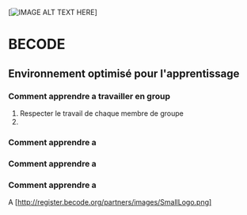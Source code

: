 [![IMAGE ALT TEXT HERE](http://www.bloovi.be/frontend/files/blog/images/source/we-zitten-straks-met-een-tekort-van-30-000-ict-ers-in-belgie-deze-opleiding-wil-daar-iets-aan-doen.png)]


# BECODE
## Environnement optimisé pour l'apprentissage

### Comment apprendre a travailler en group
1. Respecter le travail de chaque membre de groupe
2. 

### Comment apprendre a  

### Comment apprendre a  

### Comment apprendre a  

A [http://register.becode.org/partners/images/SmallLogo.png]



